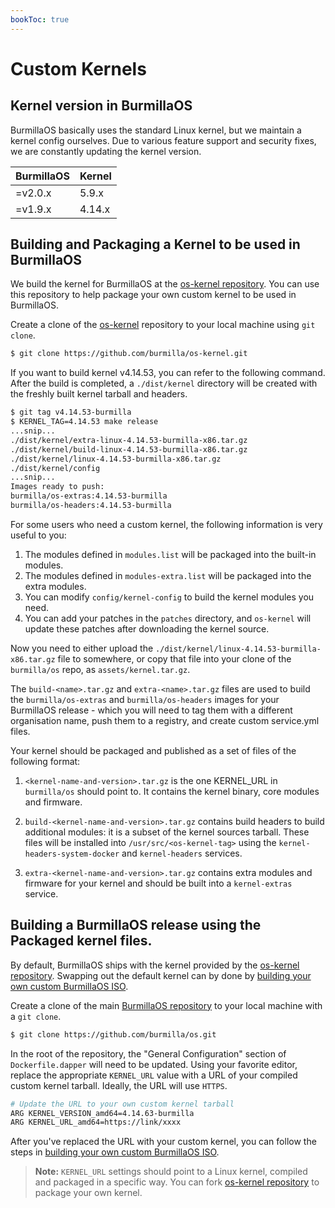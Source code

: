 ```yaml
---
bookToc: true
---
```

# Custom Kernels

## Kernel version in BurmillaOS

BurmillaOS basically uses the standard Linux kernel, but we maintain a kernel config ourselves. Due to various feature support and security fixes, we are constantly updating the kernel version.

BurmillaOS | Kernel
--------- | ------
=v2.0.x   | 5.9.x
=v1.9.x   | 4.14.x

## Building and Packaging a Kernel to be used in BurmillaOS

We build the kernel for BurmillaOS at the [os-kernel repository](https://github.com/burmilla/os-kernel). You can use this repository to help package your own custom kernel to be used in BurmillaOS.

Create a clone of the [os-kernel](https://github.com/burmilla/os-kernel) repository to your local machine using `git clone`.

```bash
$ git clone https://github.com/burmilla/os-kernel.git
```

If you want to build kernel v4.14.53, you can refer to the following command. After the build is completed, a `./dist/kernel` directory will be created with the freshly built kernel tarball and headers.

```bash
$ git tag v4.14.53-burmilla
$ KERNEL_TAG=4.14.53 make release
...snip...
./dist/kernel/extra-linux-4.14.53-burmilla-x86.tar.gz
./dist/kernel/build-linux-4.14.53-burmilla-x86.tar.gz
./dist/kernel/linux-4.14.53-burmilla-x86.tar.gz
./dist/kernel/config
...snip...
Images ready to push:
burmilla/os-extras:4.14.53-burmilla
burmilla/os-headers:4.14.53-burmilla
 ```
For some users who need a custom kernel, the following information is very useful to you:

1. The modules defined in `modules.list`  will be packaged into the built-in modules.
2. The modules defined in `modules-extra.list`  will be packaged into the extra modules.
3. You can modify `config/kernel-config` to build the kernel modules you need.
4. You can add your patches in the `patches` directory, and `os-kernel` will update these patches after downloading the kernel source.

Now you need to either upload the `./dist/kernel/linux-4.14.53-burmilla-x86.tar.gz` file to somewhere, or copy that file into your clone of the `burmilla/os` repo, as `assets/kernel.tar.gz`.

The `build-<name>.tar.gz` and `extra-<name>.tar.gz` files are used to build the `burmilla/os-extras` and `burmilla/os-headers` images for your BurmillaOS release - which you will need to tag them with a different organisation name, push them to a registry, and create custom service.yml files.

Your kernel should be packaged and published as a set of files of the following format:

1. `<kernel-name-and-version>.tar.gz` is the one KERNEL_URL in `burmilla/os` should point to. It contains the kernel binary, core modules and firmware.

2. `build-<kernel-name-and-version>.tar.gz` contains build headers to build additional modules: it is a subset of the kernel sources tarball. These files will be installed into `/usr/src/<os-kernel-tag>` using the `kernel-headers-system-docker` and `kernel-headers` services.

3. `extra-<kernel-name-and-version>.tar.gz` contains extra modules and firmware for your kernel and should be built into a `kernel-extras` service.

## Building a BurmillaOS release using the Packaged kernel files.

By default, BurmillaOS ships with the kernel provided by the [os-kernel repository](https://github.com/burmilla/os-kernel). Swapping out the default kernel can by done by [building your own custom BurmillaOS ISO](/docs/installation/custom-builds/custom-burmillaos-iso).

Create a clone of the main [BurmillaOS repository](https://github.com/burmilla/os) to your local machine with a `git clone`.

```bash
$ git clone https://github.com/burmilla/os.git
```

In the root of the repository, the "General Configuration" section of `Dockerfile.dapper` will need to be updated. Using your favorite editor, replace the appropriate `KERNEL_URL` value with a URL of your compiled custom kernel tarball. Ideally, the URL will use `HTTPS`.

```bash
# Update the URL to your own custom kernel tarball
ARG KERNEL_VERSION_amd64=4.14.63-burmilla
ARG KERNEL_URL_amd64=https://link/xxxx
```

After you've replaced the URL with your custom kernel, you can follow the steps in [building your own custom BurmillaOS ISO](/docs/installation/custom-builds/custom-burmillaos-iso).

> **Note:** `KERNEL_URL` settings should point to a Linux kernel, compiled and packaged in a specific way. You can fork [os-kernel repository](https://github.com/burmilla/os-kernel) to package your own kernel.
